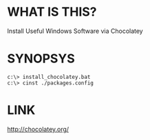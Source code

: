 WHAT IS THIS?
====
Install Useful Windows Software via Chocolatey

SYNOPSYS
====

    c:\> install_chocolatey.bat
    c:\> cinst ./packages.config


LINK
====
http://chocolatey.org/
